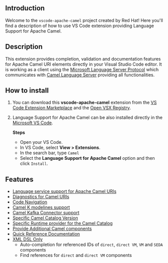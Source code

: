 ## Introduction

Welcome to the `vscode-apache-camel` project created by Red Hat! Here you'll find a description of how to use VS Code extension providing Language Support for Apache Camel.

## Description

This extension provides completion, validation and documentation features for Apache Camel URI elements directly in your Visual Studio Code editor. It is working as a client using the [Microsoft Language Server Protocol](https://microsoft.github.io/language-server-protocol/) which communicates with [Camel Language Server](https://github.com/camel-tooling/camel-language-server) providing all functionalities.

## How to install

1. You can download this **vscode-apache-camel** extension from the [VS Code Extension Marketplace](https://marketplace.visualstudio.com/items?itemName=redhat.vscode-apache-camel) and the [Open VSX Registry](https://open-vsx.org/extension/redhat/vscode-apache-camel).
2. Language Support for Apache Camel can be also installed directly in the [Microsoft VS Code](https://code.visualstudio.com/).

    **Steps**
    - Open your VS Code.
    - In VS Code, select **View > Extensions**.
    - In the search bar, type `Camel`
    - Select the **Language Support for Apache Camel** option and then click `Install`.

## Features

- [Language service support for Apache Camel URIs](./content/camel-uris.md)
- [Diagnostics for Camel URIs](./content/diagnostics.md)
- [Code Navigation](./content/navigation.md)
- [Camel K modelines support](./content/camelk.md)
- [Camel Kafka Connector support](./content/kafka.md)
- [Specific Camel Catalog Version](./content/other.md#specific-camel-catalog)
- [Specific Runtime provider for the Camel Catalog](./content/other.md#specific-runtime-provider)
- [Provide Additional Camel components](./content/other.md#additional-camel-components)
- [Quick Reference Documentation](./content/other.md#quick-reference-documentation)
- [XML DSL Only](./content/xml-dsl-only.md)
  - Auto-completion for referenced IDs of `direct`, `direct VM`, `VM` and `SEDA` components
  - Find references for `direct` and `direct VM` components
